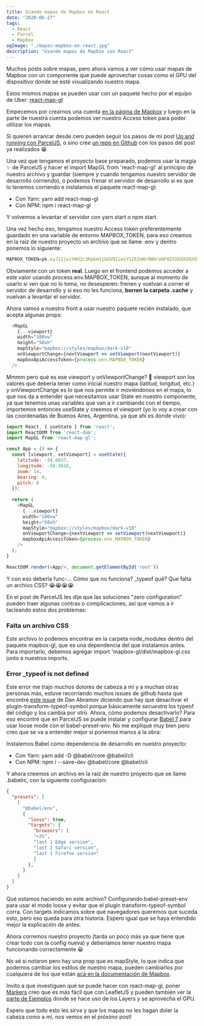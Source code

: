 ```yaml
---
title: Usando mapas de Mapbox en React
date: "2020-06-27"
tags:
  - React
  - Parcel
  - Mapbox
ogImage: "./mapas-mapbox-en-react.jpg"
description: "Usando mapas de Mapbox con React"
---
```


Muchos posts sobre mapas, pero ahora vamos a ver cómo usar mapas de Mapbox con un componente que puede aprovechar cosas como el GPU
del dispositivo donde se esté visualizando nuestro mapa.

Estos mismos mapas se pueden usar con un paquete hecho por el equipo de Uber: [react-map-gl](https://visgl.github.io/react-map-gl/)

Empecemos por crearnos una cuenta [en la página de Mapbox](https://www.mapbox.com) y luego en la parte de nuestra cuenta 
podemos ver nuestro Access token para poder utilizar los mapas.

Si quieren arrancar desde cero pueden seguir los pasos de mi post [Up and running con ParcelJS](/posts/up-and-running-con-parceljs/), o sino 
cree [un repo en Github](https://github.com/agustinmulet/minimal-parcel-react) con los pasos del post ya realizados 😁

Una vez que tengamos el proyecto base preparado, podemos usar la magia ✨ de ParcelJS y hacer el <inline-code>import MapGL from 'react-map-gl'</inline-code> al principio 
de nuestro archivo y guardar (siempre y cuando tengamos nuestro servidor de desarrollo corriendo), o podemos frenar el servidor de desarrollo si es que 
lo tenemos corriendo e instalamos el paquete <inline-code>react-map-gl</inline-code>:

- Con Yarn: <inline-code>yarn add react-map-gl</inline-code>
- Con NPM: <inline-code>npm i react-map-gl</inline-code>

Y volvemos a levantar el servidor con <inline-code>yarn start</inline-code> o <inline-code>npm start</inline-code>.

Una vez hecho eso, tengamos nuestro Access token preferentemente guardado en una variable de entorno <inline-code>MAPBOX\_TOKEN</inline-code>, para eso creamos en la raíz de nuestro 
proyecto un archivo que se llame <inline-code>.env</inline-code> y dentro ponemos lo siguiente: 

```js
MAPBOX_TOKEN=pk.eyJ1IjoiYWd1c3Rpbm11bGV0IiwiYSI6ImNrOW9reHF0ZXXXXXXXXXXXXXXXXXXXXXXXXX
```

Obviamente con un token **real**. Luego en el frontend podemos acceder a este valor usando <inline-code>process.env.MAPBOX\_TOKEN</inline-code>, aunque al momento de usarlo si ven que 
no lo toma, no desesperen: frenen y vuelvan a correr el servidor de desarrollo y si eso no les funciona, **borren la carpeta <inline-code>.cache</inline-code>** y vuelvan a levantar el servidor.

Ahora vamos a nuestro front a usar nuestro paquete recién instalado, que acepta algunas props:

```js
  <MapGL
    {...viewport}
    width="100vw"
    height="50vh"
    mapStyle="mapbox://styles/mapbox/dark-v10"
    onViewportChange={nextViewport => setViewport(nextViewport)}
    mapboxApiAccessToken={process.env.MAPBOX_TOKEN}
  />
```

Mmmm pero qué es ese viewport y onViewportChange? 🤔 viewport son los valores que debería tener como inicial nuestro mapa (latitud, longitud, etc.) y onViewportChange 
es lo que nos permite ir moviéndonos en el mapa, lo que nos da a entender que necesitamos usar State en nuestro componente, ya que tenemos unas variables que van a 
ir cambiando con el tiempo, importemos entonces <inline-code>useState</inline-code> y creemos el viewport (yo lo voy a crear con las coordenadas de Buenos Aires, Argentina, ya que 
ahí es donde vivo):

```js
import React, { useState } from 'react';
import ReactDOM from 'react-dom';
import MapGL from 'react-map-gl';

const App = () => {
  const [viewport, setViewport] = useState({
    latitude: -34.6037,
    longitude: -58.3816,
    zoom: 14,
    bearing: 0,
    pitch: 0
  });
    
  return (
    <MapGL
      {...viewport}
      width="100vw"
      height="50vh"
      mapStyle="mapbox://styles/mapbox/dark-v10"
      onViewportChange={nextViewport => setViewport(nextViewport)}
      mapboxApiAccessToken={process.env.MAPBOX_TOKEN}
    />
  );
}

ReactDOM.render(<App/>, document.getElementById('root'))
```

Y con eso debería func-... Cómo que no funciona? <inline-code>\_typeof</inline-code> qué? Que falta un archivo CSS? 😭😭😭😭

En el post de ParcelJS les dije que las soluciones "zero configuration" pueden traer algunas contras o complicaciones, así que vamos a ir tacleando estos dos problemas:

### Falta un archivo CSS 

Este archivo lo podemos encontrar en la carpeta <inline-code>node_modules</inline-code> dentro del paquete <inline-code>mapbox-gl</inline-code>, que es una dependencia del que instalamos antes. 
Para importarlo, debemos agregar <inline-code>import 'mapbox-gl/dist/mapbox-gl.css</inline-code> junto a nuestros imports.

### Error _typeof is not defined

Este error me trajo muchos dolores de cabeza a mí y a muchas otras personas más, estuve recorriendo muchos issues de github hasta que encontré [este issue](https://github.com/facebook/create-react-app/issues/5277)
de Dan Abramov diciendo que hay que desactivar el <inline-code>plugin-transform-typeof-symbol</inline-code> porque básicamente _secuestra_ los <inline-code>typeof</inline-code> del código y los cambia por otro.
Ahora, cómo podemos desactivarlo? Para eso encontré que en ParcelJS se puede instalar y configurar [Babel 7](https://babeljs.io/docs/en/v7-migration#babel-preset-env) 
para usar <inline-code>loose</inline-code> mode con el <inline-code>babel-preset-env</inline-code>. No me expliqué muy bien pero creo que se va a entender mejor si ponemos manos a la obra:

Instalemos Babel como dependencia de desarrollo en nuestro proyecto:

- Con Yarn: <inline-code>yarn add -D @babel/core @babel/cli</inline-code>
- Con NPM: <inline-code>npm i --save-dev @babel/core @babel/cli</inline-code>

Y ahora creemos un archivo en la raíz de nuestro proyecto que se llame <inline-code>.babelrc</inline-code>, con la siguiente configuración:

```json
{
  "presets": [
    [
      "@babel/env", 
      {
        "loose": true,
        "targets": {
          "browsers": [
          ">2%",
          "last 1 Edge version",
          "last 2 Safari version",
          "last 1 Firefox version"
          ]
        },
      }
    ]
  ]
}
```

Qué estamos haciendo en este archivo? Configurando <inline-code>babel-preset-env</inline-code> para usar el modo <inline-code>loose</inline-code> y evitar que el plugin <inline-code>transform-typeof-symbol</inline-code> corra. Con 
<inline-code>targets</inline-code> indicamos sobre qué navegadores queremos que suceda esto, pero eso queda para otra historia. Espero igual que se haya entendido mejor la explicación de antes.

Ahora corremos nuestro proyecto (tarda un poco más ya que tiene que crear todo con la config nueva) y deberíamos tener nuestro mapa funcionando correctamente 😀

No sé si notaron pero hay una prop que es <inline-code>mapStyle</inline-code>, lo que indica que podemos cambiar los estilos de nuestro mapa, pueden cambiarlos por cualquiera de los que 
están [acá en la documentación de Mapbox](https://docs.mapbox.com/api/maps/?q=marker&size=n_10_n#styles).

Invito a que investiguen qué se puede hacer con <inline-code>react-map-gl</inline-code>, poner [Markers](https://visgl.github.io/react-map-gl/docs/api-reference/marker) creo que es más fácil que 
con LeafletJS y pueden también ver la [parte de Ejemplos](https://visgl.github.io/react-map-gl/examples) donde se hace uso de los Layers y se aprovecha el GPU.

Espero que todo esto les sirva y que los mapas no les hagan doler la cabeza como a mí, nos vemos en el próximo post!
